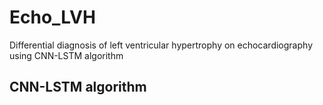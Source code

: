 # Echo_LVH
Differential diagnosis of left ventricular hypertrophy on echocardiography using CNN-LSTM algorithm

## CNN-LSTM algorithm
